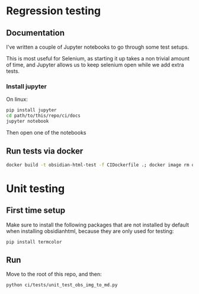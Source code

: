 # Regression testing

## Documentation
I've written a couple of Jupyter notebooks to go through some test setups.

This is most useful for Selenium, as starting it up takes a non trivial amount of time, and
Jupyter allows us to keep selenium open while we add extra tests.

### Install jupyter
On linux:
``` bash
pip install jupyter
cd path/to/this/repo/ci/docs
jupyter notebook
```

Then open one of the notebooks


## Run tests via docker

```sh
docker build -t obsidian-html-test -f CIDockerfile .; docker image rm obsidian-html-test
```


# Unit testing
## First time setup
Make sure to install the following packages that are not installed by default when installing obsidianhtml, 
because they are only used for testing:
``` shell
pip install termcolor
```

## Run
Move to the root of this repo, and then:
``` shell
python ci/tests/unit_test_obs_img_to_md.py
``` 